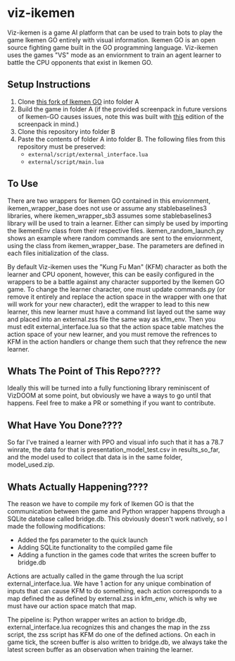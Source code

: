 # viz-ikemen

Viz-ikemen is a game AI platform that can be used to train bots to play the game Ikemen GO entirely with visual information. Ikemen GO is an open source fighting game built in the GO programming language. Viz-ikemen uses the games "VS" mode as an enviornment to train an agent learner to battle the CPU opponents that exist in Ikemen GO.


## Setup Instructions

1. Clone [this fork of Ikemen GO](https://github.com/JohnAsaro/Ikemen-GO) into folder A
2. Build the game in folder A (if the provided screenpack in future versions of Ikemen-GO causes issues, note this was built with [this](https://github.com/ikemen-engine/Ikemen_GO-Elecbyte-Screenpack/tree/f5d97fcd33f452b8cfd40f8981a1c15b5478cda2) edition of the screenpack in mind.)
3. Clone this repository into folder B
4. Paste the contents of folder A into folder B. The following files from this repository must be preserved:
   - `external/script/external_interface.lua`
   - `external/script/main.lua`

## To Use

There are two wrappers for Ikemen GO contained in this enviornment, ikemen_wrapper_base does not use or assume any stablebaselines3 libraries, where ikemen_wrapper_sb3 assumes some stablebaselines3 library will be used to train a learner. Either can simply be used by importing the IkemenEnv class from their respective files. ikemen_random_launch.py shows an example where random commands are sent to the enviornment, using the class from ikemen_wrapper_base. The parameters are defined in each files initialization of the class. 

By default Viz-ikemen uses the "Kung Fu Man" (KFM) character as both the learner and CPU oponent, however, this can be easily configured in the wrappers to be a battle against any character supported by the Ikemen GO game. To change the learner character, one must update commands.py (or remove it entirely and replace the action space in the wrapper with one that will work for your new character), edit the wrapper to lead to this new learner, this new learner must have a command list layed out the same way and placed into an external.zss file the same way as kfm_env. Then you must edit external_interface.lua so that the action space table matches the action space of your new learner, and you must remove the refrences to KFM in the action handlers or change them such that they refrence the new learner.

## Whats The Point of This Repo????

Ideally this will be turned into a fully functioning library reminiscent of VizDOOM at some point, but obviously we have a ways to go until that happens. Feel free to make a PR or something if you want to contribute.

## What Have You Done????

So far I've trained a learner with PPO and visual info such that it has a 78.7 winrate, the data for that is presentation_model_test.csv in results_so_far, and the model used to collect that data is in the same folder, model_used.zip.

## Whats Actually Happening????

The reason we have to compile my fork of Ikemen GO is that the communication between the game and Python wrapper happens through a SQLite datebase called bridge.db. This obviously doesn't work natively, so I made the following modifications:
   - Added the fps parameter to the quick launch 
   - Adding SQLite functionality to the compiled game file
   - Adding a function in the games code that writes the screen buffer to bridge.db

Actions are actually called in the game through the lua script external_interface.lua. We have 1 action for any unique combination of inputs that can cause KFM to do something, each action corresponds to a map defined the as defined by external.zss in kfm_env, which is why we must have our action space match that map. 

The pipeline is: Python wrapper writes an action to bridge.db, external_interface.lua recognizes this and changes the map in the zss script, the zss script has KFM do one of the defined actions. On each in game tick, the screen buffer is also written to bridge.db, we always take the latest screen buffer as an observation when training the learner.